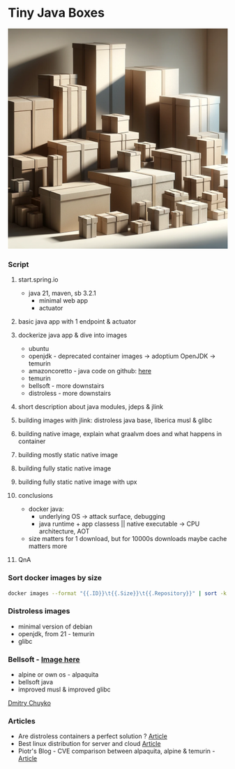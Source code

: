# Tiny Java Boxes

![Boxes](./images/boxes.png)


### Script

1. start.spring.io
    - java 21, maven, sb 3.2.1
        - minimal web app
        - actuator
     
2. basic java app with 1 endpoint & actuator

3. dockerize java app & dive into images
      - ubuntu
      - openjdk - deprecated container images -> adoptium OpenJDK -> temurin
      - amazoncoretto - java code on github: [here](https://github.com/corretto)
      - temurin
      - bellsoft - more downstairs
      - distroless - more downstairs

4. short description about java modules, jdeps & jlink

5. building images with jlink: distroless java base, liberica musl & glibc

6. building native image, explain what graalvm does and what happens in container
7. building mostly static native image
8. building fully static native image
9. building fully static native image with upx
10. conclusions
    - docker java:
      - underlying OS -> attack surface, debugging
      - java runtime + app classess || native executable -> CPU architecture, AOT
    - size matters for 1 download, but for 10000s downloads maybe cache matters more
10. QnA

### Sort docker images by size
```bash
docker images --format "{{.ID}}\t{{.Size}}\t{{.Repository}}" | sort -k 2 -h
```

### Distroless images
- minimal version of debian
- openjdk, from 21 - temurin
- glibc

### Bellsoft - [Image here](https://download.bell-sw.com/static/images/how-to-choose-optimal-java-image.jpg)
- alpine or own os - alpaquita
- bellsoft java
- improved musl & improved glibc

[Dmitry Chuyko](https://media.licdn.com/dms/image/D5603AQG0UOJWLE95SA/profile-displayphoto-shrink_800_800/0/1678731620380?e=1710374400&v=beta&t=DMFz7UxDtQFl4UQ-vcy5QMBpmbjPCVta7dmm-dxFFOw) 

### Articles

- Are distroless containers a perfect solution ? [Article](https://bell-sw.com/blog/distroless-containers-for-security-and-size/)
- Best linux distribution for server and cloud [Article](https://bell-sw.com/announcements/2022/06/29/linux-distributions-for-server-and-cloud-overview/)
- Piotr's Blog - CVE comparison between alpaquita, alpine & temurin - [Article](https://piotrminkowski.com/2023/11/07/slim-docker-images-for-java/) 

